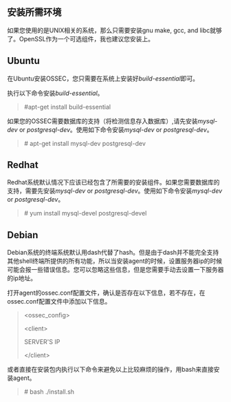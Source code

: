 ## 安装所需环境
如果您使用的是UNIX相关的系统，那么只需要安装gnu make, gcc, and libc就够了。OpenSSL作为一个可选组件，我也建议您安装上。
## Ubuntu
在Ubuntu安装OSSEC，您只需要在系统上安装好*build-essential*即可。

执行以下命令安装*build-essential*。

> \#apt-get install build-essential

如果您的OSSEC需要数据库的支持（将检测信息存入数据库）,请先安装*mysql-dev* or *postgresql-dev*。使用如下命令安装*mysql-dev* or *postgresql-dev*。

> \# apt-get install mysql-dev postgresql-dev

## Redhat
Redhat系统默认情况下应该已经包含了所需要的安装组件。如果您需要数据库的支持，需要先安装*mysql-dev* or *postgresql-dev*。使用如下命令安装*mysql-dev* or *postgresql-dev*。
> \# yum install mysql-devel postgresql-devel

## Debian
Debian系统的终端系统默认用dash代替了hash。但是由于dash并不能完全支持其他shell终端所提供的所有功能，所以当安装agent的时候，设置服务器ip的时候可能会报一些错误信息。您可以忽略这些信息，但是您需要手动去设置一下服务器的ip地址。

打开agent的ossec.conf配置文件，确认是否存在以下信息，若不存在，在ossec.conf配置文件中添加以下信息。
> \<ossec_config> 
> 
>  \<client>
>
>   <server-ip>SERVER'S IP</server-ip>
>   
>  \</client>

或者直接在安装包内执行以下命令来避免以上比较麻烦的操作，用bash来直接安装agent。
> \# bash ./install.sh